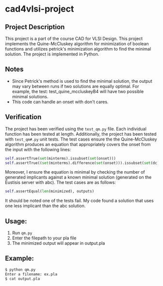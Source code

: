 # cad4vlsi-project

## Project Description
This project is a part of the course CAD for VLSI Design. This project implements the Quine-McCluskey algorithm for minimization of boolean functions and utilizes petrick's minimization algorithm to find the minimal solution. The project is implemented in Python.

## Notes
- Since Petrick's method is used to find the minimal solution, the output may vary between runs if two solutions are equally optimal. For example, the test: test_quine_mccluskeyB4 will have two possible minimal solutions.
- This code can handle an onset with don't cares.

## Verification
The project has been verified using the `test_qm.py` file. Each individual function has been tested at length. Additionally, the project has been tested with `test_qm#.py` unit tests. The test cases ensure the the Quine-McCluskey algorithm produces an equation that appropriately covers the onset from the input with the following lines:
```python
self.assertTrue(set(minterms).issubset(set(onset)))
self.assertTrue((set(minterms).difference(set(onset))).issubset(set(dc)))
```
Moreover, I ensure the equation is minimal by checking the number of generated implicants against a known minimal solution (generated on the Eustisis server with abc). The test cases are as follows:
```python
self.assertEqual(len(minimized), outputs)
```
It should be noted one of the tests fail. My code found a solution that uses one less implicant than the abc solution.

## Usage:
1. Run `qm.py`
2. Enter the filepath to your pla file
3. The minimized output will appear in output.pla

## Example:
```bash
$ python qm.py
Enter a filename: ex.pla
$ cat output.pla
```